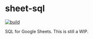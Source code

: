 # sheet-sql

[![build](https://github.com/andyh1203/sheetsql/workflows/build/badge.svg)](https://github.com/andyh1203/sheetsql/actions?workflow=build)

SQL for Google Sheets. This is still a WIP.
